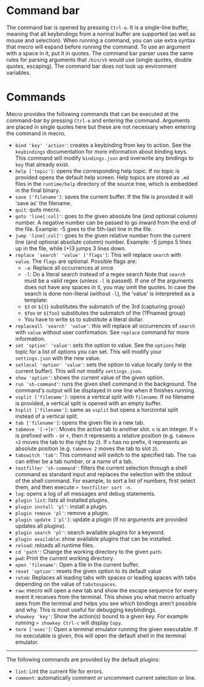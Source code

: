 # Command bar
The command bar is opened by pressing `Ctrl-e`. It is a single-line buffer,
meaning that all keybindings from a normal buffer are supported (as well
as mouse and selection).
When running a command, you can use extra syntax that mecro will expand before
running the command. To use an argument with a space in it, put it in
quotes. The command bar parser uses the same rules for parsing arguments that
`/bin/sh` would use (single quotes, double quotes, escaping). The command bar
does not look up environment variables.
# Commands
Mecro provides the following commands that can be executed at the command-bar
by pressing `Ctrl-e` and entering the command. Arguments are placed in single
quotes here but these are not necessary when entering the command in mecro.
* `bind 'key' 'action'`: creates a keybinding from key to action. See the
   `keybindings` documentation for more information about binding keys.
   This command will modify `bindings.json` and overwrite any bindings to
   `key` that already exist.
* `help ['topic']`: opens the corresponding help topic. If no topic is provided
   opens the default help screen. Help topics are stored as `.md` files in the
   `runtime/help` directory of the source tree, which is embedded in the final
   binary.
* `save ['filename']`: saves the current buffer. If the file is provided it
   will 'save as' the filename.
* `quit`: quits mecro.
* `goto 'line[:col]'`: goes to the given absolute line (and optional column)
   number.
   A negative number can be passed to go inward from the end of the file.
   Example: -5 goes to the 5th-last line in the file.
* `jump 'line[:col]'`: goes to the given relative number from the current
   line (and optional absolute column) number.
   Example: -5 jumps 5 lines up in the file, while (+)3 jumps 3 lines down.
* `replace 'search' 'value' ['flags']`: This will replace `search` with `value`.
   The `flags` are optional. Possible flags are:
   * `-a`: Replace all occurrences at once
   * `-l`: Do a literal search instead of a regex search
   Note that `search` must be a valid regex (unless `-l` is passed). If one
   of the arguments does not have any spaces in it, you may omit the quotes.
   In case the search is done non-literal (without `-l`), the 'value'
   is interpreted as a template:
   * `$3` or `${3}` substitutes the submatch of the 3rd (capturing group)
   * `$foo` or `${foo}` substitutes the submatch of the (?P<foo>named group)
   * You have to write `$$` to substitute a literal dollar.
* `replaceall 'search' 'value'`: this will replace all occurrences of `search`
   with `value` without user confirmation.
   See `replace` command for more information.
* `set 'option' 'value'`: sets the option to value. See the `options` help
   topic for a list of options you can set. This will modify your
   `settings.json` with the new value.
* `setlocal 'option' 'value'`: sets the option to value locally (only in the
   current buffer). This will *not* modify `settings.json`.
* `show 'option'`: shows the current value of the given option.
* `run 'sh-command'`: runs the given shell command in the background. The
   command's output will be displayed in one line when it finishes running.
* `vsplit ['filename']`: opens a vertical split with `filename`. If no filename
   is provided, a vertical split is opened with an empty buffer.
* `hsplit ['filename']`: same as `vsplit` but opens a horizontal split instead
   of a vertical split.
* `tab ['filename']`: opens the given file in a new tab.
* `tabmove '[-+]n'`: Moves the active tab to another slot. `n` is an integer.
   If `n` is prefixed with `-` or `+`, then it represents a relative position
   (e.g. `tabmove +2` moves the tab to the right by `2`). If `n` has no prefix,
   it represents an absolute position (e.g. `tabmove 2` moves the tab to slot `2`).
* `tabswitch 'tab'`: This command will switch to the specified tab. The `tab`
   can either be a tab number, or a name of a tab.
* `textfilter 'sh-command'`: filters the current selection through a shell
   command as standard input and replaces the selection with the stdout of
   the shell command.  For example, to sort a list of numbers, first select
   them, and then execute `> textfilter sort -n`.
* `log`: opens a log of all messages and debug statements.
* `plugin list`: lists all installed plugins.
* `plugin install 'pl'`: install a plugin.
* `plugin remove 'pl'`: remove a plugin.
* `plugin update ['pl']`: update a plugin (if no arguments are provided
   updates all plugins).
* `plugin search 'pl'`: search available plugins for a keyword.
* `plugin available`: show available plugins that can be installed.
* `reload`: reloads all runtime files.
* `cd 'path'`: Change the working directory to the given `path`.
* `pwd`: Print the current working directory.
* `open 'filename'`: Open a file in the current buffer.
* `reset 'option'`: resets the given option to its default value
* `retab`: Replaces all leading tabs with spaces or leading spaces with tabs
   depending on the value of `tabstospaces`.
* `raw`: mecro will open a new tab and show the escape sequence for every event
   it receives from the terminal. This shows you what mecro actually sees from
   the terminal and helps you see which bindings aren't possible and why. This
   is most useful for debugging keybindings.
* `showkey 'key'`: Show the action(s) bound to a given key. For example
   running `> showkey Ctrl-c` will display `Copy`.
* `term ['exec']`: Open a terminal emulator running the given executable. If no
   executable is given, this will open the default shell in the terminal
   emulator.
---
The following commands are provided by the default plugins:
* `lint`: Lint the current file for errors.
* `comment`: automatically comment or uncomment current selection or line.